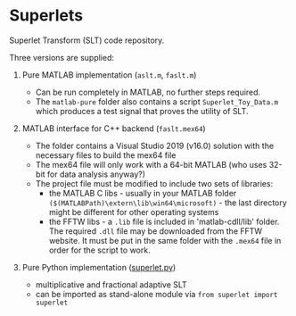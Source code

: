 # Superlets
Superlet Transform (SLT) code repository.

Three versions are supplied:
1. Pure MATLAB implementation (`aslt.m`, `faslt.m`)
	- Can be run completely in MATLAB, no further steps required.
	- The `matlab-pure` folder also contains a script `Superlet_Toy_Data.m` which produces a test signal that proves the utility of SLT.

2. MATLAB interface for C++ backend (`faslt.mex64`)
	- The folder contains a Visual Studio 2019 (v16.0) solution with the necessary files to build the mex64 file
	- The mex64 file will only work with a 64-bit MATLAB (who uses 32-bit for data analysis anyway?)
	- The project file must be modified to include two sets of libraries: 
		- the MATLAB C libs - usually in your MATLAB folder `($(MATLABPath)\extern\lib\win64\microsoft)` - the last directory might be different for other operating systems
		- the FFTW libs - a `.lib` file is included in 'matlab-cdll/lib' folder. The required `.dll` file may be downloaded from the FFTW website. It must be put in the same folder with the `.mex64` file in order for the script to work.

3. Pure Python implementation ([superlet.py](./python/superlet.py))
   - multiplicative and fractional adaptive SLT
   - can be imported as stand-alone module via `from superlet import superlet`